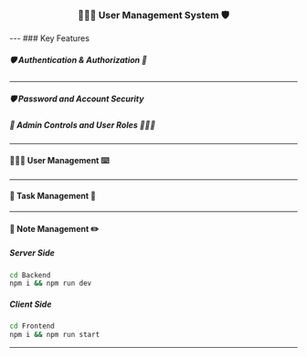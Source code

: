 
<h3 align="center">👩🏻‍💻 User Management System 🛡️</h3>
</p>
---
### Key Features

##### 🛡️ Authentication & Authorization 🪪

---

##### 🛡️ Password and Account Security

##### 🪪 Admin Controls and User Roles 👩🏻‍💻

---

#### 👩🏻‍💻 User Management ⌨️

---

#### 📝 Task Management 🧾
---

#### 📓 Note Management ✏️

##### Server Side

```bash
cd Backend
npm i && npm run dev
```

##### Client Side

```bash
cd Frontend
npm i && npm run start
```

---
